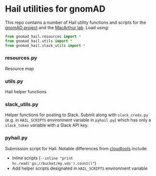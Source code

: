 # Hail utilities for gnomAD

This repo contains a number of Hail utility functions and scripts for the [gnomAD project](http://gnomad.broadinstitute.org) and the [MacArthur lab](http://macarthurlab.org).
Load using:

```python
from gnomad_hail.resources import *
from gnomad_hail.utils import *
from gnomad_hail.slack_utils import *
```

### resources.py

Resource map

### utils.py

Hail helper functions

### slack_utils.py

Helper functions for posting to Slack.
Submit along with `slack_creds.py` (e.g. in `HAIL_SCRIPTS` environment variable in `pyhail.py`) which has only a `slack_token` variable with a Slack API key.

### pyhail.py

Submission script for Hail. Notable differences from [cloudtools](http://github.com/nealelab/cloud-tools) include:

* Inline scripts (`--inline "print hc.read('gs://bucket/my.vds').count()"`)
* Add helper scripts designated in `HAIL_SCRIPTS` environment variable
